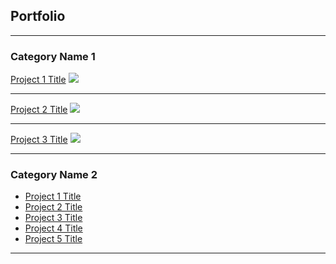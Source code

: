 ## Portfolio

---

### Category Name 1 

[Project 1 Title](/Project_Final_Tomasz_Berbeka)
<img src="images/dummy_thumbnail.jpg?raw=true"/>

---
[Project 2 Title](/pdf/sample_presentation.pdf)
<img src="images/dummy_thumbnail.jpg?raw=true"/>

---
[Project 3 Title](/bettertable.html)
<img src="images/dummy_thumbnail.jpg?raw=true"/>

---

### Category Name 2

- [Project 1 Title](/vertopal.com_Project_Final_Tomasz_Berbeka/68996618df9549afb56ff31830c1a777.md)
- [Project 2 Title](/sample_page)
- [Project 3 Title](/Project_Final_Tomasz_Berbeka.ipynb)
- [Project 4 Title](http://example.com/)
- [Project 5 Title](http://example.com/)

---
